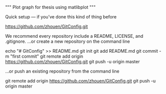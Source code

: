 """
Plot graph for thesis using matlibplot
"""


Quick setup — if you’ve done this kind of thing before

https://github.com/zhouen/GitConfig.git

We recommend every repository include a README, LICENSE, and .gitignore.
…or create a new repository on the command line

echo "# GitConfig" >> README.md
git init
git add README.md
git commit -m "first commit"
git remote add origin https://github.com/zhouen/GitConfig.git
git push -u origin master

…or push an existing repository from the command line

git remote add origin https://github.com/zhouen/GitConfig.git
git push -u origin master